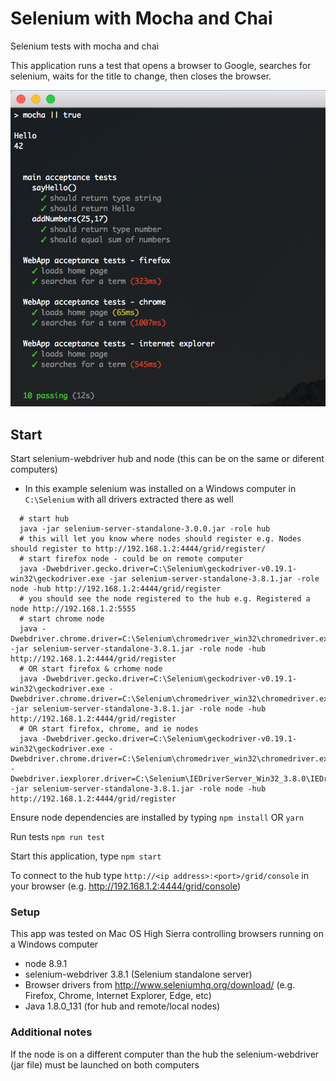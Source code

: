 # Selenium with Mocha and Chai

Selenium tests with mocha and chai  

This application runs a test that opens a browser to Google, searches for selenium, waits for the title to change, then closes the browser.  

![selenium-mocha-chai](../../zImages/selenium-mocha-chai.png)
  
## Start

Start selenium-webdriver hub and node (this can be on the same or diferent computers)

- In this example selenium was installed on a Windows computer in `C:\Selenium` with all drivers extracted there as well

```shell
  # start hub
  java -jar selenium-server-standalone-3.0.0.jar -role hub
  # this will let you know where nodes should register e.g. Nodes should register to http://192.168.1.2:4444/grid/register/
  # start firefox node - could be on remote computer
  java -Dwebdriver.gecko.driver=C:\Selenium\geckodriver-v0.19.1-win32\geckodriver.exe -jar selenium-server-standalone-3.8.1.jar -role node -hub http://192.168.1.2:4444/grid/register
  # you should see the node registered to the hub e.g. Registered a node http://192.168.1.2:5555
  # start chrome node
  java -Dwebdriver.chrome.driver=C:\Selenium\chromedriver_win32\chromedriver.exe -jar selenium-server-standalone-3.8.1.jar -role node -hub http://192.168.1.2:4444/grid/register
  # OR start firefox & crhome node
  java -Dwebdriver.gecko.driver=C:\Selenium\geckodriver-v0.19.1-win32\geckodriver.exe -Dwebdriver.chrome.driver=C:\Selenium\chromedriver_win32\chromedriver.exe -jar selenium-server-standalone-3.8.1.jar -role node -hub http://192.168.1.2:4444/grid/register
  # OR start firefox, chrome, and ie nodes
  java -Dwebdriver.gecko.driver=C:\Selenium\geckodriver-v0.19.1-win32\geckodriver.exe -Dwebdriver.chrome.driver=C:\Selenium\chromedriver_win32\chromedriver.exe -Dwebdriver.iexplorer.driver=C:\Selenium\IEDriverServer_Win32_3.8.0\IEDriverServer.exe -jar selenium-server-standalone-3.8.1.jar -role node -hub http://192.168.1.2:4444/grid/register
```
  
Ensure node dependencies are installed by typing `npm install` OR `yarn`  
  
Run tests `npm run test`  
  
Start this application, type `npm start`  
  
To connect to the hub type `http://<ip address>:<port>/grid/console` in your browser (e.g. http://192.168.1.2:4444/grid/console)  
  
### Setup

This app was tested on Mac OS High Sierra controlling browsers running on a Windows computer  

- node 8.9.1  
- selenium-webdriver 3.8.1 (Selenium standalone server)  
- Browser drivers from http://www.seleniumhq.org/download/ (e.g. Firefox, Chrome, Internet Explorer, Edge, etc)  
- Java 1.8.0_131 (for hub and remote/local nodes)  

### Additional notes

If the node is on a different computer than the hub the selenium-webdriver (jar file) must be launched on both computers  
